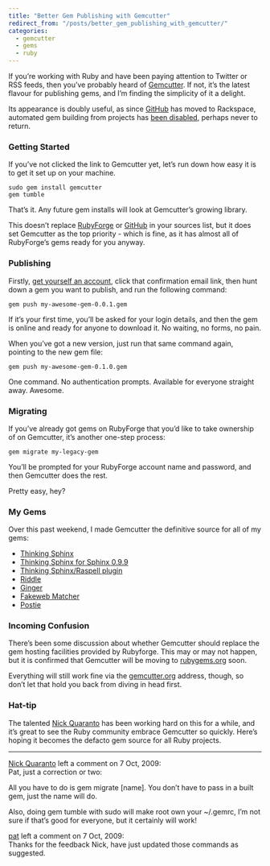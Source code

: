 ```yaml
---
title: "Better Gem Publishing with Gemcutter"
redirect_from: "/posts/better_gem_publishing_with_gemcutter/"
categories:
  - gemcutter
  - gems
  - ruby
---
```

If you’re working with Ruby and have been paying attention to Twitter or
RSS feeds, then you’ve probably heard of
[Gemcutter](http://gemcutter.org). If not, it’s the latest flavour for
publishing gems, and I’m finding the simplicity of it a delight.

Its appearance is doubly useful, as since [GitHub](http://github.com)
has moved to Rackspace, automated gem building from projects has [been
disabled](http://github.com/blog/506-state-of-the-hub-rackspace-day-2),
perhaps never to return.

### Getting Started

If you’ve not clicked the link to Gemcutter yet, let’s run down how easy
it is to get it set up on your machine.

    sudo gem install gemcutter
    gem tumble

That’s it. Any future gem installs will look at Gemcutter’s growing
library.

This doesn’t replace [RubyForge](http://rubyforge.org/) or
[GitHub](http://gems.github.com/) in your sources list, but it does set
Gemcutter as the top priority - which is fine, as it has almost all of
RubyForge’s gems ready for you anyway.

### Publishing

Firstly, [get yourself an account](http://gemcutter.org/sign_up), click
that confirmation email link, then hunt down a gem you want to publish,
and run the following command:

    gem push my-awesome-gem-0.0.1.gem

If it’s your first time, you’ll be asked for your login details, and
then the gem is online and ready for anyone to download it. No waiting,
no forms, no pain.

When you’ve got a new version, just run that same command again,
pointing to the new gem file:

    gem push my-awesome-gem-0.1.0.gem

One command. No authentication prompts. Available for everyone straight
away. Awesome.

### Migrating

If you’ve already got gems on RubyForge that you’d like to take
ownership of on Gemcutter, it’s another one-step process:

    gem migrate my-legacy-gem

You’ll be prompted for your RubyForge account name and password, and
then Gemcutter does the rest.

Pretty easy, hey?

### My Gems

Over this past weekend, I made Gemcutter the definitive source for all
of my gems:

-   [Thinking Sphinx](http://gemcutter.org/gems/thinking-sphinx)
-   [Thinking Sphinx for Sphinx
    0.9.9](http://gemcutter.org/gems/thinking-sphinx-099)
-   [Thinking Sphinx/Raspell
    plugin](http://gemcutter.org/gems/thinking-sphinx-raspell)
-   [Riddle](http://gemcutter.org/gems/riddle)
-   [Ginger](http://gemcutter.org/gems/ginger)
-   [Fakeweb Matcher](http://gemcutter.org/gems/fakeweb-matcher)
-   [Postie](http://gemcutter.org/gems/postie)

### Incoming Confusion

There’s been some discussion about whether Gemcutter should replace the
gem hosting facilities provided by Rubyforge. This may or may not
happen, but it is confirmed that Gemcutter will be moving to
[rubygems.org](http://rubygems.org) soon.

Everything will still work fine via the
[gemcutter.org](http://gemcutter.org) address, though, so don’t let that
hold you back from diving in head first.

### Hat-tip

The talented [Nick Quaranto](http://litanyagainstfear.com/) has been
working hard on this for a while, and it’s great to see the Ruby
community embrace Gemcutter so quickly. Here’s hoping it becomes the
defacto gem source for all Ruby projects.

------------------------------------------------------------------------

<div class="comments">
<div class="comment-author">
<a href="http://litanyagainstfear.com">Nick Quaranto</a> left a comment
on 7 Oct, 2009:</div>

<div class="comment" markdown="1">
Pat, just a correction or two:

All you have to do is gem migrate \[name\]. You don’t have to pass in a
built gem, just the name will do.

Also, doing gem tumble with sudo will make root own your ~/.gemrc, I’m
not sure if that’s good for everyone, but it certainly will work!

</div>
<div class="comment-author">
<a href="http://freelancing-gods.com">pat</a> left a comment on 7 Oct,
2009:</div>

<div class="comment" markdown="1">
Thanks for the feedback Nick, have just updated those commands as
suggested.

</div>
</div>

